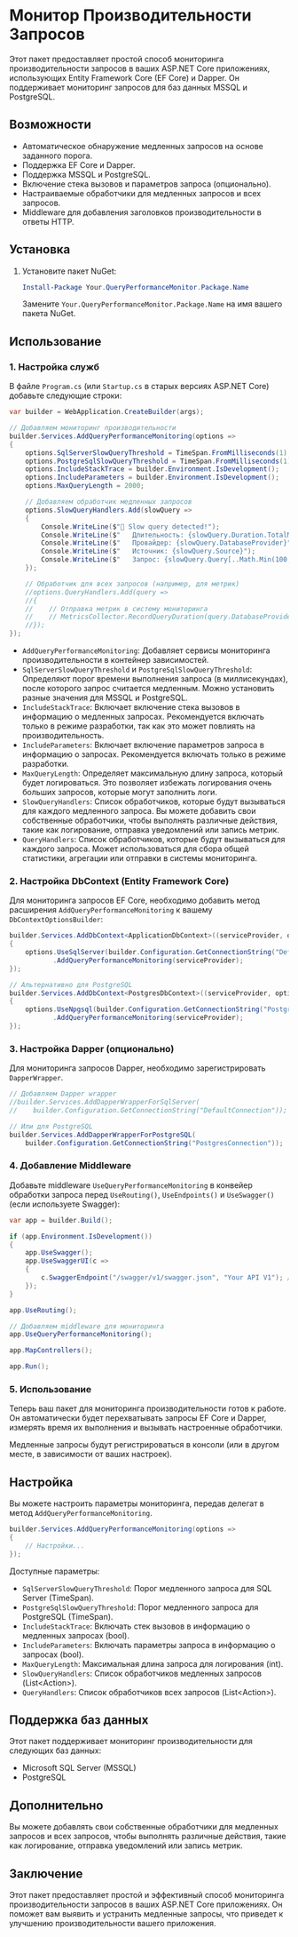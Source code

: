 ﻿# Монитор Производительности Запросов

Этот пакет предоставляет простой способ мониторинга производительности запросов в ваших ASP.NET Core приложениях, использующих Entity Framework Core (EF Core) и Dapper. Он поддерживает мониторинг запросов для баз данных MSSQL и PostgreSQL.

## Возможности

*   Автоматическое обнаружение медленных запросов на основе заданного порога.
*   Поддержка EF Core и Dapper.
*   Поддержка MSSQL и PostgreSQL.
*   Включение стека вызовов и параметров запроса (опционально).
*   Настраиваемые обработчики для медленных запросов и всех запросов.
*   Middleware для добавления заголовков производительности в ответы HTTP.

## Установка

1.  Установите пакет NuGet:

    ```powershell
    Install-Package Your.QueryPerformanceMonitor.Package.Name
    ```

    Замените `Your.QueryPerformanceMonitor.Package.Name` на имя вашего пакета NuGet.

## Использование

### 1. Настройка служб

В файле `Program.cs` (или `Startup.cs` в старых версиях ASP.NET Core) добавьте следующие строки:

```csharp
var builder = WebApplication.CreateBuilder(args);

// Добавляем мониторинг производительности
builder.Services.AddQueryPerformanceMonitoring(options =>
{
    options.SqlServerSlowQueryThreshold = TimeSpan.FromMilliseconds(1); // Порог медленного запроса для SQL Server (1 мс)
    options.PostgreSqlSlowQueryThreshold = TimeSpan.FromMilliseconds(1); // Порог медленного запроса для PostgreSQL (1 мс)
    options.IncludeStackTrace = builder.Environment.IsDevelopment();   // Включать стек вызовов только в режиме разработки
    options.IncludeParameters = builder.Environment.IsDevelopment();   // Включать параметры запроса только в режиме разработки
    options.MaxQueryLength = 2000;                                      // Максимальная длина запроса для логирования

    // Добавляем обработчик медленных запросов
    options.SlowQueryHandlers.Add(slowQuery =>
    {
        Console.WriteLine($"🐌 Slow query detected!");
        Console.WriteLine($"   Длительность: {slowQuery.Duration.TotalMilliseconds:F2}ms");
        Console.WriteLine($"   Провайдер: {slowQuery.DatabaseProvider}");
        Console.WriteLine($"   Источник: {slowQuery.Source}");
        Console.WriteLine($"   Запрос: {slowQuery.Query[..Math.Min(100, slowQuery.Query.Length)]}...");
    });

    // Обработчик для всех запросов (например, для метрик)
    //options.QueryHandlers.Add(query =>
    //{
    //    // Отправка метрик в систему мониторинга
    //    // MetricsCollector.RecordQueryDuration(query.DatabaseProvider, query.Duration);
    //});
});
```

*   `AddQueryPerformanceMonitoring`: Добавляет сервисы мониторинга производительности в контейнер зависимостей.
*   `SqlServerSlowQueryThreshold` и `PostgreSqlSlowQueryThreshold`: Определяют порог времени выполнения запроса (в миллисекундах), после которого запрос считается медленным. Можно установить разные значения для MSSQL и PostgreSQL.
*   `IncludeStackTrace`: Включает включение стека вызовов в информацию о медленных запросах. Рекомендуется включать только в режиме разработки, так как это может повлиять на производительность.
*   `IncludeParameters`: Включает включение параметров запроса в информацию о запросах. Рекомендуется включать только в режиме разработки.
*   `MaxQueryLength`: Определяет максимальную длину запроса, который будет логироваться. Это позволяет избежать логирования очень больших запросов, которые могут заполнить логи.
*   `SlowQueryHandlers`: Список обработчиков, которые будут вызываться для каждого медленного запроса. Вы можете добавить свои собственные обработчики, чтобы выполнять различные действия, такие как логирование, отправка уведомлений или запись метрик.
*   `QueryHandlers`: Список обработчиков, которые будут вызываться для каждого запроса. Может использоваться для сбора общей статистики, агрегации или отправки в системы мониторинга.

### 2. Настройка DbContext (Entity Framework Core)

Для мониторинга запросов EF Core, необходимо добавить метод расширения `AddQueryPerformanceMonitoring` к вашему `DbContextOptionsBuilder`:

```csharp
builder.Services.AddDbContext<ApplicationDbContext>((serviceProvider, options) =>
{
    options.UseSqlServer(builder.Configuration.GetConnectionString("DefaultConnection"))
           .AddQueryPerformanceMonitoring(serviceProvider);
});

// Альтернативно для PostgreSQL
builder.Services.AddDbContext<PostgresDbContext>((serviceProvider, options) =>
{
    options.UseNpgsql(builder.Configuration.GetConnectionString("PostgresConnection"))
           .AddQueryPerformanceMonitoring(serviceProvider);
});
```

### 3. Настройка Dapper (опционально)

Для мониторинга запросов Dapper, необходимо зарегистрировать `DapperWrapper`.

```csharp
// Добавляем Dapper wrapper
//builder.Services.AddDapperWrapperForSqlServer(
//    builder.Configuration.GetConnectionString("DefaultConnection"));

// Или для PostgreSQL
builder.Services.AddDapperWrapperForPostgreSQL(
    builder.Configuration.GetConnectionString("PostgresConnection"));
```

### 4. Добавление Middleware

Добавьте middleware `UseQueryPerformanceMonitoring` в конвейер обработки запроса перед `UseRouting()`, `UseEndpoints()` и `UseSwagger()` (если используете Swagger):

```csharp
var app = builder.Build();

if (app.Environment.IsDevelopment())
{
    app.UseSwagger();
    app.UseSwaggerUI(c =>
    {
        c.SwaggerEndpoint("/swagger/v1/swagger.json", "Your API V1"); // Явное указание пути к swagger.json
    });
}

app.UseRouting();

// Добавляем middleware для мониторинга
app.UseQueryPerformanceMonitoring();

app.MapControllers();

app.Run();
```

### 5. Использование

Теперь ваш пакет для мониторинга производительности готов к работе. Он автоматически будет перехватывать запросы EF Core и Dapper, измерять время их выполнения и вызывать настроенные обработчики.

Медленные запросы будут регистрироваться в консоли (или в другом месте, в зависимости от ваших настроек).

## Настройка

Вы можете настроить параметры мониторинга, передав делегат в метод `AddQueryPerformanceMonitoring`.

```csharp
builder.Services.AddQueryPerformanceMonitoring(options =>
{
    // Настройки...
});
```

Доступные параметры:

*   `SqlServerSlowQueryThreshold`: Порог медленного запроса для SQL Server (TimeSpan).
*   `PostgreSqlSlowQueryThreshold`: Порог медленного запроса для PostgreSQL (TimeSpan).
*   `IncludeStackTrace`: Включать стек вызовов в информацию о медленных запросах (bool).
*   `IncludeParameters`: Включать параметры запроса в информацию о запросах (bool).
*   `MaxQueryLength`: Максимальная длина запроса для логирования (int).
*   `SlowQueryHandlers`: Список обработчиков медленных запросов (List<Action<SlowQueryInfo>>).
*   `QueryHandlers`: Список обработчиков всех запросов (List<Action<QueryExecutionInfo>>).

## Поддержка баз данных

Этот пакет поддерживает мониторинг производительности для следующих баз данных:

*   Microsoft SQL Server (MSSQL)
*   PostgreSQL

## Дополнительно

Вы можете добавлять свои собственные обработчики для медленных запросов и всех запросов, чтобы выполнять различные действия, такие как логирование, отправка уведомлений или запись метрик.

## Заключение

Этот пакет предоставляет простой и эффективный способ мониторинга производительности запросов в ваших ASP.NET Core приложениях. Он поможет вам выявить и устранить медленные запросы, что приведет к улучшению производительности вашего приложения.